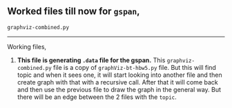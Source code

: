 Worked files till now for `gspan`, 
------------------
```
graphviz-combined.py
```
------------------

Working files,

1. **This file is generating `.data` file for the gspan.** This `graphviz-combined.py` file is a copy of `graphViz-bt-hbw5.py` file. But this will find topic and when it sees one, it will start looking into another file and then create graph with that with a recursive call. After that it will come back and then use the previous file to draw the graph in the general way. But there will be an edge between the 2 files with the `topic`.
